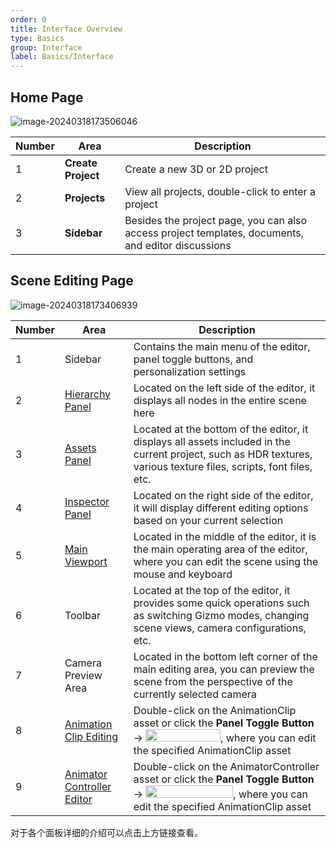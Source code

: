 ```yaml
---
order: 0
title: Interface Overview
type: Basics
group: Interface
label: Basics/Interface
---
```


## Home Page

![image-20240318173506046](https://gw.alipayobjects.com/zos/OasisHub/334d8ca3-639f-4cd9-8aaa-93c1da7acdc3/image-20240318173506046.png)

| Number | Area           | Description                                             |
| ------ | -------------- | ------------------------------------------------------- |
| 1      | **Create Project** | Create a new 3D or 2D project                           |
| 2      | **Projects**     | View all projects, double-click to enter a project       |
| 3      | **Sidebar**     | Besides the project page, you can also access project templates, documents, and editor discussions |

## Scene Editing Page

![image-20240318173406939](https://gw.alipayobjects.com/zos/OasisHub/f5b3b853-c5d6-4048-a4de-e18dc69339de/image-20240318173406939.png)

| Number | Area                                          | Description                                                                                                                                                                                                                                 |
| ------ | --------------------------------------------- | ------------------------------------------------------------------------------------------------------------------------------------------------------------------------------------------------------------------------------------------- |
| 1      | Sidebar                                        | Contains the main menu of the editor, panel toggle buttons, and personalization settings                                                                                                                                                   |
| 2      | [Hierarchy Panel](/en/docs/interface-hierarchy) | Located on the left side of the editor, it displays all nodes in the entire scene here                                                                                                                                                       |
| 3      | [Assets Panel](/en/docs/assets-interface)       | Located at the bottom of the editor, it displays all assets included in the current project, such as HDR textures, various texture files, scripts, font files, etc.                                                                         |
| 4      | [Inspector Panel](/en/docs/interface-inspector) | Located on the right side of the editor, it will display different editing options based on your current selection                                                                                                                        |
| 5      | [Main Viewport](/en/docs/interface-viewport)    | Located in the middle of the editor, it is the main operating area of the editor, where you can edit the scene using the mouse and keyboard                                                                                                 |
| 6      | Toolbar                                        | Located at the top of the editor, it provides some quick operations such as switching Gizmo modes, changing scene views, camera configurations, etc.                                                                                      |
| 7      | Camera Preview Area                            | Located in the bottom left corner of the main editing area, you can preview the scene from the perspective of the currently selected camera                                                                                                 |
| 8      | [Animation Clip Editing](/en/docs/animation-clip) | Double-click on the AnimationClip asset or click the **Panel Toggle Button** -> <img src="https://mdn.alipayobjects.com/huamei_yo47yq/afts/img/A*d5T9Tb852wQAAAAAAAAAAAAADhuCAQ/original" width="120" height="20">, where you can edit the specified AnimationClip asset |
| 9      | [Animator Controller Editor](/en/docs/animation-animator) | Double-click on the AnimatorController asset or click the **Panel Toggle Button** -> <img src="https://mdn.alipayobjects.com/huamei_yo47yq/afts/img/A*MRuqSJWALfYAAAAAAAAAAAAADhuCAQ/original" width="140" height="20">, where you can edit the specified AnimationClip asset |

对于各个面板详细的介绍可以点击上方链接查看。

